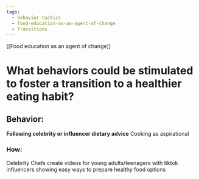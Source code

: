 ```yaml
---
tags:
  - behavior-tactics
  - food-education-as-an-agent-of-change
  - Transitions
---
```

[[Food education as an agent of change]]

# **What behaviors could be stimulated to foster a transition to a healthier eating habit?**


## Behavior:
**Following celebrity or influencer dietary advice**
Cooking as aspirational 



### How:
Celebrity Chefs create videos for young adults/teenagers with tiktok influencers showing easy ways to prepare healthy food options 

